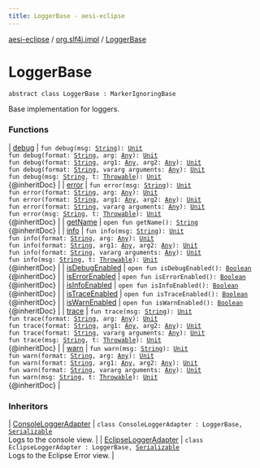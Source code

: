 ```yaml
---
title: LoggerBase - aesi-eclipse
---
```


[aesi-eclipse](../../index.html) / [org.slf4j.impl](../index.html) / [LoggerBase](.)

# LoggerBase

`abstract class LoggerBase : MarkerIgnoringBase`

Base implementation for loggers.

### Functions

| [debug](debug.html) | `fun debug(msg: `[`String`](https://kotlinlang.org/api/latest/jvm/stdlib/kotlin/-string/index.html)`): `[`Unit`](https://kotlinlang.org/api/latest/jvm/stdlib/kotlin/-unit/index.html)<br>`fun debug(format: `[`String`](https://kotlinlang.org/api/latest/jvm/stdlib/kotlin/-string/index.html)`, arg: `[`Any`](https://kotlinlang.org/api/latest/jvm/stdlib/kotlin/-any/index.html)`): `[`Unit`](https://kotlinlang.org/api/latest/jvm/stdlib/kotlin/-unit/index.html)<br>`fun debug(format: `[`String`](https://kotlinlang.org/api/latest/jvm/stdlib/kotlin/-string/index.html)`, arg1: `[`Any`](https://kotlinlang.org/api/latest/jvm/stdlib/kotlin/-any/index.html)`, arg2: `[`Any`](https://kotlinlang.org/api/latest/jvm/stdlib/kotlin/-any/index.html)`): `[`Unit`](https://kotlinlang.org/api/latest/jvm/stdlib/kotlin/-unit/index.html)<br>`fun debug(format: `[`String`](https://kotlinlang.org/api/latest/jvm/stdlib/kotlin/-string/index.html)`, vararg arguments: `[`Any`](https://kotlinlang.org/api/latest/jvm/stdlib/kotlin/-any/index.html)`): `[`Unit`](https://kotlinlang.org/api/latest/jvm/stdlib/kotlin/-unit/index.html)<br>`fun debug(msg: `[`String`](https://kotlinlang.org/api/latest/jvm/stdlib/kotlin/-string/index.html)`, t: `[`Throwable`](https://kotlinlang.org/api/latest/jvm/stdlib/kotlin/-throwable/index.html)`): `[`Unit`](https://kotlinlang.org/api/latest/jvm/stdlib/kotlin/-unit/index.html)<br>{@inheritDoc} |
| [error](error.html) | `fun error(msg: `[`String`](https://kotlinlang.org/api/latest/jvm/stdlib/kotlin/-string/index.html)`): `[`Unit`](https://kotlinlang.org/api/latest/jvm/stdlib/kotlin/-unit/index.html)<br>`fun error(format: `[`String`](https://kotlinlang.org/api/latest/jvm/stdlib/kotlin/-string/index.html)`, arg: `[`Any`](https://kotlinlang.org/api/latest/jvm/stdlib/kotlin/-any/index.html)`): `[`Unit`](https://kotlinlang.org/api/latest/jvm/stdlib/kotlin/-unit/index.html)<br>`fun error(format: `[`String`](https://kotlinlang.org/api/latest/jvm/stdlib/kotlin/-string/index.html)`, arg1: `[`Any`](https://kotlinlang.org/api/latest/jvm/stdlib/kotlin/-any/index.html)`, arg2: `[`Any`](https://kotlinlang.org/api/latest/jvm/stdlib/kotlin/-any/index.html)`): `[`Unit`](https://kotlinlang.org/api/latest/jvm/stdlib/kotlin/-unit/index.html)<br>`fun error(format: `[`String`](https://kotlinlang.org/api/latest/jvm/stdlib/kotlin/-string/index.html)`, vararg arguments: `[`Any`](https://kotlinlang.org/api/latest/jvm/stdlib/kotlin/-any/index.html)`): `[`Unit`](https://kotlinlang.org/api/latest/jvm/stdlib/kotlin/-unit/index.html)<br>`fun error(msg: `[`String`](https://kotlinlang.org/api/latest/jvm/stdlib/kotlin/-string/index.html)`, t: `[`Throwable`](https://kotlinlang.org/api/latest/jvm/stdlib/kotlin/-throwable/index.html)`): `[`Unit`](https://kotlinlang.org/api/latest/jvm/stdlib/kotlin/-unit/index.html)<br>{@inheritDoc} |
| [getName](get-name.html) | `open fun getName(): `[`String`](https://kotlinlang.org/api/latest/jvm/stdlib/kotlin/-string/index.html)<br>{@inheritDoc} |
| [info](info.html) | `fun info(msg: `[`String`](https://kotlinlang.org/api/latest/jvm/stdlib/kotlin/-string/index.html)`): `[`Unit`](https://kotlinlang.org/api/latest/jvm/stdlib/kotlin/-unit/index.html)<br>`fun info(format: `[`String`](https://kotlinlang.org/api/latest/jvm/stdlib/kotlin/-string/index.html)`, arg: `[`Any`](https://kotlinlang.org/api/latest/jvm/stdlib/kotlin/-any/index.html)`): `[`Unit`](https://kotlinlang.org/api/latest/jvm/stdlib/kotlin/-unit/index.html)<br>`fun info(format: `[`String`](https://kotlinlang.org/api/latest/jvm/stdlib/kotlin/-string/index.html)`, arg1: `[`Any`](https://kotlinlang.org/api/latest/jvm/stdlib/kotlin/-any/index.html)`, arg2: `[`Any`](https://kotlinlang.org/api/latest/jvm/stdlib/kotlin/-any/index.html)`): `[`Unit`](https://kotlinlang.org/api/latest/jvm/stdlib/kotlin/-unit/index.html)<br>`fun info(format: `[`String`](https://kotlinlang.org/api/latest/jvm/stdlib/kotlin/-string/index.html)`, vararg arguments: `[`Any`](https://kotlinlang.org/api/latest/jvm/stdlib/kotlin/-any/index.html)`): `[`Unit`](https://kotlinlang.org/api/latest/jvm/stdlib/kotlin/-unit/index.html)<br>`fun info(msg: `[`String`](https://kotlinlang.org/api/latest/jvm/stdlib/kotlin/-string/index.html)`, t: `[`Throwable`](https://kotlinlang.org/api/latest/jvm/stdlib/kotlin/-throwable/index.html)`): `[`Unit`](https://kotlinlang.org/api/latest/jvm/stdlib/kotlin/-unit/index.html)<br>{@inheritDoc} |
| [isDebugEnabled](is-debug-enabled.html) | `open fun isDebugEnabled(): `[`Boolean`](https://kotlinlang.org/api/latest/jvm/stdlib/kotlin/-boolean/index.html)<br>{@inheritDoc} |
| [isErrorEnabled](is-error-enabled.html) | `open fun isErrorEnabled(): `[`Boolean`](https://kotlinlang.org/api/latest/jvm/stdlib/kotlin/-boolean/index.html)<br>{@inheritDoc} |
| [isInfoEnabled](is-info-enabled.html) | `open fun isInfoEnabled(): `[`Boolean`](https://kotlinlang.org/api/latest/jvm/stdlib/kotlin/-boolean/index.html)<br>{@inheritDoc} |
| [isTraceEnabled](is-trace-enabled.html) | `open fun isTraceEnabled(): `[`Boolean`](https://kotlinlang.org/api/latest/jvm/stdlib/kotlin/-boolean/index.html)<br>{@inheritDoc} |
| [isWarnEnabled](is-warn-enabled.html) | `open fun isWarnEnabled(): `[`Boolean`](https://kotlinlang.org/api/latest/jvm/stdlib/kotlin/-boolean/index.html)<br>{@inheritDoc} |
| [trace](trace.html) | `fun trace(msg: `[`String`](https://kotlinlang.org/api/latest/jvm/stdlib/kotlin/-string/index.html)`): `[`Unit`](https://kotlinlang.org/api/latest/jvm/stdlib/kotlin/-unit/index.html)<br>`fun trace(format: `[`String`](https://kotlinlang.org/api/latest/jvm/stdlib/kotlin/-string/index.html)`, arg: `[`Any`](https://kotlinlang.org/api/latest/jvm/stdlib/kotlin/-any/index.html)`): `[`Unit`](https://kotlinlang.org/api/latest/jvm/stdlib/kotlin/-unit/index.html)<br>`fun trace(format: `[`String`](https://kotlinlang.org/api/latest/jvm/stdlib/kotlin/-string/index.html)`, arg1: `[`Any`](https://kotlinlang.org/api/latest/jvm/stdlib/kotlin/-any/index.html)`, arg2: `[`Any`](https://kotlinlang.org/api/latest/jvm/stdlib/kotlin/-any/index.html)`): `[`Unit`](https://kotlinlang.org/api/latest/jvm/stdlib/kotlin/-unit/index.html)<br>`fun trace(format: `[`String`](https://kotlinlang.org/api/latest/jvm/stdlib/kotlin/-string/index.html)`, vararg arguments: `[`Any`](https://kotlinlang.org/api/latest/jvm/stdlib/kotlin/-any/index.html)`): `[`Unit`](https://kotlinlang.org/api/latest/jvm/stdlib/kotlin/-unit/index.html)<br>`fun trace(msg: `[`String`](https://kotlinlang.org/api/latest/jvm/stdlib/kotlin/-string/index.html)`, t: `[`Throwable`](https://kotlinlang.org/api/latest/jvm/stdlib/kotlin/-throwable/index.html)`): `[`Unit`](https://kotlinlang.org/api/latest/jvm/stdlib/kotlin/-unit/index.html)<br>{@inheritDoc} |
| [warn](warn.html) | `fun warn(msg: `[`String`](https://kotlinlang.org/api/latest/jvm/stdlib/kotlin/-string/index.html)`): `[`Unit`](https://kotlinlang.org/api/latest/jvm/stdlib/kotlin/-unit/index.html)<br>`fun warn(format: `[`String`](https://kotlinlang.org/api/latest/jvm/stdlib/kotlin/-string/index.html)`, arg: `[`Any`](https://kotlinlang.org/api/latest/jvm/stdlib/kotlin/-any/index.html)`): `[`Unit`](https://kotlinlang.org/api/latest/jvm/stdlib/kotlin/-unit/index.html)<br>`fun warn(format: `[`String`](https://kotlinlang.org/api/latest/jvm/stdlib/kotlin/-string/index.html)`, arg1: `[`Any`](https://kotlinlang.org/api/latest/jvm/stdlib/kotlin/-any/index.html)`, arg2: `[`Any`](https://kotlinlang.org/api/latest/jvm/stdlib/kotlin/-any/index.html)`): `[`Unit`](https://kotlinlang.org/api/latest/jvm/stdlib/kotlin/-unit/index.html)<br>`fun warn(format: `[`String`](https://kotlinlang.org/api/latest/jvm/stdlib/kotlin/-string/index.html)`, vararg arguments: `[`Any`](https://kotlinlang.org/api/latest/jvm/stdlib/kotlin/-any/index.html)`): `[`Unit`](https://kotlinlang.org/api/latest/jvm/stdlib/kotlin/-unit/index.html)<br>`fun warn(msg: `[`String`](https://kotlinlang.org/api/latest/jvm/stdlib/kotlin/-string/index.html)`, t: `[`Throwable`](https://kotlinlang.org/api/latest/jvm/stdlib/kotlin/-throwable/index.html)`): `[`Unit`](https://kotlinlang.org/api/latest/jvm/stdlib/kotlin/-unit/index.html)<br>{@inheritDoc} |

### Inheritors

| [ConsoleLoggerAdapter](../-console-logger-adapter/index.html) | `class ConsoleLoggerAdapter : LoggerBase, `[`Serializable`](http://docs.oracle.com/javase/6/docs/api/java/io/Serializable.html)<br>Logs to the console view. |
| [EclipseLoggerAdapter](../-eclipse-logger-adapter/index.html) | `class EclipseLoggerAdapter : LoggerBase, `[`Serializable`](http://docs.oracle.com/javase/6/docs/api/java/io/Serializable.html)<br>Logs to the Eclipse Error view. |

